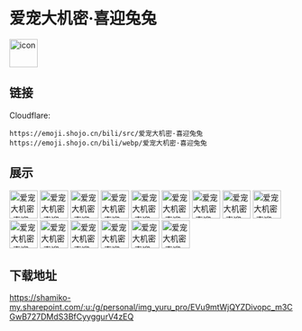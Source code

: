 # 爱宠大机密·喜迎兔兔
<img src="https://emoji.shojo.cn/bili/src/爱宠大机密·喜迎兔兔/icon.png" width="50" height="50" alt="icon">

## 链接
Cloudflare:
```
https://emoji.shojo.cn/bili/src/爱宠大机密·喜迎兔兔
https://emoji.shojo.cn/bili/webp/爱宠大机密·喜迎兔兔
```
## 展示
<img src="https://emoji.shojo.cn/bili/src/爱宠大机密·喜迎兔兔/爱宠大机密·喜迎兔兔-美滋滋.png" width="50" height="50" alt="爱宠大机密·喜迎兔兔-美滋滋">
<img src="https://emoji.shojo.cn/bili/src/爱宠大机密·喜迎兔兔/爱宠大机密·喜迎兔兔-哼.png" width="50" height="50" alt="爱宠大机密·喜迎兔兔-哼">
<img src="https://emoji.shojo.cn/bili/src/爱宠大机密·喜迎兔兔/爱宠大机密·喜迎兔兔-蛤？.png" width="50" height="50" alt="爱宠大机密·喜迎兔兔-蛤？">
<img src="https://emoji.shojo.cn/bili/src/爱宠大机密·喜迎兔兔/爱宠大机密·喜迎兔兔-期待.png" width="50" height="50" alt="爱宠大机密·喜迎兔兔-期待">
<img src="https://emoji.shojo.cn/bili/src/爱宠大机密·喜迎兔兔/爱宠大机密·喜迎兔兔-恭喜发财.png" width="50" height="50" alt="爱宠大机密·喜迎兔兔-恭喜发财">
<img src="https://emoji.shojo.cn/bili/src/爱宠大机密·喜迎兔兔/爱宠大机密·喜迎兔兔-出去玩.png" width="50" height="50" alt="爱宠大机密·喜迎兔兔-出去玩">
<img src="https://emoji.shojo.cn/bili/src/爱宠大机密·喜迎兔兔/爱宠大机密·喜迎兔兔-无聊.png" width="50" height="50" alt="爱宠大机密·喜迎兔兔-无聊">
<img src="https://emoji.shojo.cn/bili/src/爱宠大机密·喜迎兔兔/爱宠大机密·喜迎兔兔-怀疑.png" width="50" height="50" alt="爱宠大机密·喜迎兔兔-怀疑">
<img src="https://emoji.shojo.cn/bili/src/爱宠大机密·喜迎兔兔/爱宠大机密·喜迎兔兔-你说呢.png" width="50" height="50" alt="爱宠大机密·喜迎兔兔-你说呢">
<img src="https://emoji.shojo.cn/bili/src/爱宠大机密·喜迎兔兔/爱宠大机密·喜迎兔兔-可爱捏.png" width="50" height="50" alt="爱宠大机密·喜迎兔兔-可爱捏">
<img src="https://emoji.shojo.cn/bili/src/爱宠大机密·喜迎兔兔/爱宠大机密·喜迎兔兔-歇一歇.png" width="50" height="50" alt="爱宠大机密·喜迎兔兔-歇一歇">
<img src="https://emoji.shojo.cn/bili/src/爱宠大机密·喜迎兔兔/爱宠大机密·喜迎兔兔-高冷.png" width="50" height="50" alt="爱宠大机密·喜迎兔兔-高冷">
<img src="https://emoji.shojo.cn/bili/src/爱宠大机密·喜迎兔兔/爱宠大机密·喜迎兔兔-偷瞄.png" width="50" height="50" alt="爱宠大机密·喜迎兔兔-偷瞄">
<img src="https://emoji.shojo.cn/bili/src/爱宠大机密·喜迎兔兔/爱宠大机密·喜迎兔兔-看招.png" width="50" height="50" alt="爱宠大机密·喜迎兔兔-看招">
<img src="https://emoji.shojo.cn/bili/src/爱宠大机密·喜迎兔兔/爱宠大机密·喜迎兔兔-牛.png" width="50" height="50" alt="爱宠大机密·喜迎兔兔-牛">

## 下载地址

https://shamiko-my.sharepoint.com/:u:/g/personal/img_yuru_pro/EVu9mtWjQYZDivopc_m3CGwB727DMdS3BfCyyggurV4zEQ